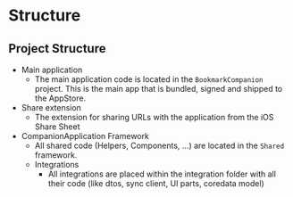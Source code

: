#  Structure

## Project Structure

* Main application
  * The main application code is located in the `BookmarkCompanion` project. This is the main app that is bundled, signed and shipped to the AppStore.
* Share extension
  * The extension for sharing URLs with the application from the iOS Share Sheet
* CompanionApplication Framework
  * All shared code (Helpers, Components, ...) are located in the `Shared` framework.
  * Integrations
    * All integrations are placed within the integration folder with all their code (like dtos, sync client, UI parts, coredata model)
